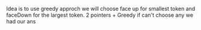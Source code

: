 Idea is to use greedy approch we will choose face up for smallest token and faceDown for the largest token. 2 pointers + Greedy if can't choose any we had our ans